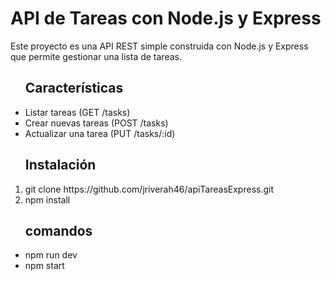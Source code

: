 <h1>API de Tareas con Node.js y Express</h1>
Este proyecto es una API REST simple construida con Node.js y Express que permite gestionar una lista de tareas.


<ul> 
  <h2>Características</h2>
  <li>Listar tareas (GET /tasks)
  <li>Crear nuevas tareas (POST /tasks)
  <li>Actualizar una tarea (PUT /tasks/:id)
</ul>

<ol>
  <h2>Instalación</h2>
  <li>git clone https://github.com/jriverah46/apiTareasExpress.git</li>
  <li>npm install</li>
</ol>

<ul>
  <h2>comandos</h2>
  <li>npm run dev</li>
  <li>npm start</li>
</ul>
